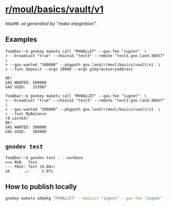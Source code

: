 # [r/moul/basics/vault/v1](https://test3.gno.land/r/moul/basics/vault/v1)
_`README.md` generated by "make integration"._

## Examples

```console
foo@bar:~$ gnokey maketx call "MYWALLET" --gas-fee "1ugnot"  \
> --broadcast "true" --chainid "test3" --remote "test3.gno.land:36657"  \
> --gas-wanted "500000" --pkgpath gno.land/r/moul/basics/vault/v1  \
> --func Deposit --args 10000 --args g1myrecoveryaddress

OK!
GAS WANTED: 500000
GAS USED:   333907
```

```console
foo@bar:~$ gnokey maketx call "MYWALLET" --gas-fee "1ugnot"  \
> --broadcast "true" --chainid "test3" --remote "test3.gno.land:36657"  \
> --gas-wanted "500000" --pkgpath gno.land/r/moul/basics/vault/v1  \
> --func MyBalance
(0 uint64)
OK!
GAS WANTED: 500000
GAS USED:   304908
```

## `gnodev test`

```console
foo@bar:~$ gnodev test . --verbose
=== RUN   Test
--- PASS: Test (0.00s)
ok      ./. 	2.97s
```

## How to publish locally

```sh
gnokey maketx addpkg "MYWALLET" --deposit "1ugnot" --gas-fee "1ugnot" --gas-wanted "5000000" --broadcast "true" --remote "localhost:26657" --chainid "dev" --pkgpath "gno.land/r/moul/basics/vault/v1" --pkgdir "."
```

